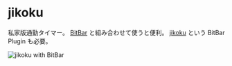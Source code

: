 # jikoku

私家版通勤タイマー。 [BitBar](https://getbitbar.com/) と組み合わせて使うと便利。 [jikoku](https://github.com/morygonzalez/bitbar/blob/master/jikoku.1m.sh "bitbar/jikoku.1m.sh at master · morygonzalez/bitbar") という BitBar Plugin も必要。

![jikoku with BitBar](https://i.gyazo.com/50d4b4361791436db6ddabb94ae24ca4.png)
